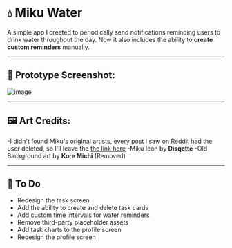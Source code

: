 # 💧 Miku Water

A simple app I created to periodically send notifications reminding users to drink water throughout the day.
Now it also includes the ability to **create custom reminders** manually.

---

## 📱 Prototype Screenshot:

![image](https://github.com/user-attachments/assets/4f95399e-b3a7-4918-9691-5a0979abafed)

---

## 🖼️ Art Credits:

-I didn't found Miku's original artists, every post I saw on Reddit had the user deleted, so I'll leave the [the link here]([URL](https://www.reddit.com/r/Vocaloid/comments/exhjql/i_did_a_cute_miku_chibi_and_thought_it_belonged/))
-Miku Icon by **Disqette**
-Old Background art by **Kore Michi** (Removed)

---

## 📝 To Do

* Redesign the task screen
* Add the ability to create and delete task cards
* Add custom time intervals for water reminders
* Remove third-party placeholder assets
* Add task charts to the profile screen
* Redesign the profile screen
